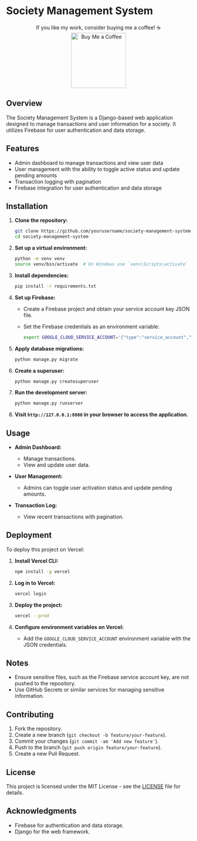 # Society Management System

<div align="center">
If you like my work, consider buying me a coffee! ☕️
</div>
<div align="center">
<a href="https://www.buymeacoffee.com/bogusdeck" target="_blank">
    <img src="https://cdn.buymeacoffee.com/buttons/v2/default-yellow.png" alt="Buy Me a Coffee" width="150" />
</a>
</div>


## Overview

The Society Management System is a Django-based web application designed to manage transactions and user information for a society. It utilizes Firebase for user authentication and data storage.

## Features

- Admin dashboard to manage transactions and view user data
- User management with the ability to toggle active status and update pending amounts
- Transaction logging with pagination
- Firebase integration for user authentication and data storage

## Installation

1. **Clone the repository:**

    ```bash
    git clone https://github.com/yourusername/society-management-system.git
    cd society-management-system
    ```

2. **Set up a virtual environment:**

    ```bash
    python -m venv venv
    source venv/bin/activate  # On Windows use `venv\Scripts\activate`
    ```

3. **Install dependencies:**

    ```bash
    pip install -r requirements.txt
    ```

4. **Set up Firebase:**

    - Create a Firebase project and obtain your service account key JSON file.
    - Set the Firebase credentials as an environment variable:

      ```bash
      export GOOGLE_CLOUD_SERVICE_ACCOUNT='{"type":"service_account","project_id":"your-project-id", ...}'
      ```

5. **Apply database migrations:**

    ```bash
    python manage.py migrate
    ```

6. **Create a superuser:**

    ```bash
    python manage.py createsuperuser
    ```

7. **Run the development server:**

    ```bash
    python manage.py runserver
    ```

8. **Visit `http://127.0.0.1:8000` in your browser to access the application.**

## Usage

- **Admin Dashboard:**
  - Manage transactions.
  - View and update user data.

- **User Management:**
  - Admins can toggle user activation status and update pending amounts.

- **Transaction Log:**
  - View recent transactions with pagination.

## Deployment

To deploy this project on Vercel:

1. **Install Vercel CLI:**

    ```bash
    npm install -g vercel
    ```

2. **Log in to Vercel:**

    ```bash
    vercel login
    ```

3. **Deploy the project:**

    ```bash
    vercel --prod
    ```

4. **Configure environment variables on Vercel:**
   - Add the `GOOGLE_CLOUD_SERVICE_ACCOUNT` environment variable with the JSON credentials.

## Notes

- Ensure sensitive files, such as the Firebase service account key, are not pushed to the repository.
- Use GitHub Secrets or similar services for managing sensitive information.

## Contributing

1. Fork the repository.
2. Create a new branch (`git checkout -b feature/your-feature`).
3. Commit your changes (`git commit -am 'Add new feature'`).
4. Push to the branch (`git push origin feature/your-feature`).
5. Create a new Pull Request.

## License

This project is licensed under the MIT License - see the [LICENSE](LICENSE) file for details.

## Acknowledgments

- Firebase for authentication and data storage.
- Django for the web framework.
